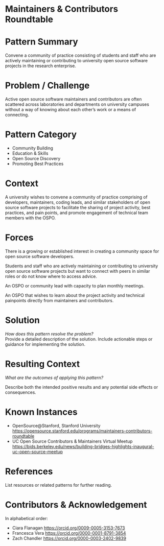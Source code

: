 # Maintainers & Contributors Roundtable

# Pattern Summary

Convene a community of practice consisting of students and staff who are actively maintaining or contributing to university open source software projects in the research enterprise.

# Problem / Challenge

Active open source software maintainers and contributors are often scattered across laboratories and departments on university campuses without a way of knowing about each other’s work or a means of connecting.

# Pattern Category

- Community Building
- Education & Skills
- Open Source Discovery
- Promoting Best Practices
   
# Context

A university wishes to convene a community of practice comprising of developers, maintainers, coding leads, and similar stakeholders of open source software projects to facilitate the sharing of project activity, best practices, and pain points, and promote engagement of technical team members with the OSPO.

# Forces

There is a growing or established interest in creating a community space for open source software developers.

Students and staff who are actively maintaining or contributing to university open source software projects but want to connect with peers in similar roles or do not know where to access advice.

An OSPO or community lead with capacity to plan monthly meetings.

An OSPO that wishes to learn about the project activity and technical painpoints directly from maintainers and contributors.

# Solution

*How does this pattern resolve the problem?*  
Provide a detailed description of the solution. Include actionable steps or guidance for implementing the solution.

# Resulting Context

*What are the outcomes of applying this pattern?*

Describe both the intended positive results and any potential side effects or consequences.

# Known Instances

* OpenSource@Stanford, Stanford University https://opensource.stanford.edu/programs/maintainers-contributors-roundtable
* UC Open Source Contributors & Maintainers Virtual Meetup https://bids.berkeley.edu/news/building-bridges-highlights-inaugural-uc-open-source-meetup

# References

List resources or related patterns for further reading.

# Contributors & Acknowledgement

In alphabetical order:

* Ciara Flanagan https://orcid.org/0009-0005-3153-7673
* Francesca Vera https://orcid.org/0000-0001-8791-3854
* Zach Chandler https://orcid.org/0000-0003-2402-9839
